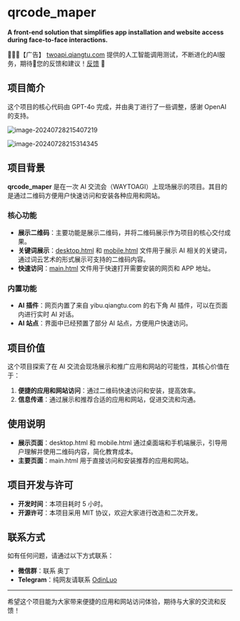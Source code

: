 # qrcode_maper


**A front-end solution that simplifies app installation and website access during face-to-face interactions.**

🌟🌞🔥【广告】 [twoapi.qiangtu.com](https://twoapi.qiangtu.com) 提供的人工智能调用测试，不断进化的AI服务，期待🌹您的反馈和建议！[反馈](http://qr61.cn/oRUvxf/qyT8mJT) 🚀 



## 项目简介

这个项目的核心代码由 GPT-4o 完成，并由奥丁进行了一些调整，感谢 OpenAI 的支持。

![image-20240728215407219](https://memosfile.qiangtu.com/picgo/assets/2024/07/28202407_28215407.png)

![image-20240728215314345](https://memosfile.qiangtu.com/picgo/assets/2024/07/28202407_28215314.png)

## 项目背景

**qrcode_maper** 是在一次 AI 交流会（WAYTOAGI）上现场展示的项目。其目的是通过二维码方便用户快速访问和安装各种应用和网站。

### 核心功能

- **展示二维码**：主要功能是展示二维码，并将二维码展示作为项目的核心交付成果。
- **关键词展示**：[desktop.html](https://20240728.qiangtu.com/) 和 [mobile.html](https://20240728.qiangtu.com/mobile.html) 文件用于展示 AI 相关的关键词，通过词云艺术的形式展示可支持的二维码内容。
- **快速访问**：[main.html](https://20240728.qiangtu.com/main.html) 文件用于快速打开需要安装的网页和 APP 地址。

### 内置功能

- **AI 插件**：网页内置了来自 yibu.qiangtu.com 的右下角 AI 插件，可以在页面内进行实时 AI 对话。
- **AI 站点**：界面中已经预置了部分 AI 站点，方便用户快速访问。

## 项目价值

这个项目探索了在 AI 交流会现场展示和推广应用和网站的可能性，其核心价值在于：

1. **便捷的应用和网站访问**：通过二维码快速访问和安装，提高效率。
2. **信息传递**：通过展示和推荐合适的应用和网站，促进交流和沟通。

## 使用说明

- **展示页面**：desktop.html 和 mobile.html 通过桌面端和手机端展示，引导用户理解并使用二维码内容，简化教育成本。
- **主要页面**：main.html 用于直接访问和安装推荐的应用和网站。

## 项目开发与许可

- **开发时间**：本项目耗时 5 小时。
- **开源许可**：本项目采用 MIT 协议，欢迎大家进行改造和二次开发。

## 联系方式

如有任何问题，请通过以下方式联系：

- **微信群**：联系 奥丁
- **Telegram**：纯网友请联系 [OdinLuo](https://t.me/odinluo)

---

希望这个项目能为大家带来便捷的应用和网站访问体验，期待与大家的交流和反馈！

